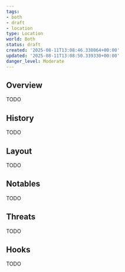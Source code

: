```yaml
---
tags:
- both
- draft
- location
type: Location
world: Both
status: draft
created: '2025-08-11T13:08:46.338064+00:00'
updated: '2025-08-11T13:08:50.339330+00:00'
danger_level: Moderate
---
```



## Overview

TODO
## History

TODO
## Layout

TODO
## Notables

TODO
## Threats

TODO
## Hooks

TODO
